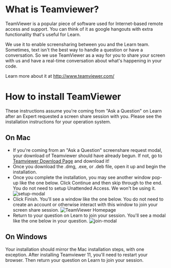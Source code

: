 # What is Teamviewer?

TeamViewer is a popular piece of software used for Internet-based remote access and support. You can think of it as google hangouts with extra functionality that's useful for Learn.

We use it to enable screensharing between you and the Learn team. Sometimes, text isn't the best way to handle a question or have a conversation. So we use TeamViewer as a way for you to share your screen with us and have a real-time conversation about what's happening in your code.

 Learn more about it at http://www.teamviewer.com/

# How to install TeamViewer

These instructions assume you're coming from "Ask a Question" on Learn after an Expert requested a screen share session with you. Please see the installation instructions for your operation system. 

## On Mac

- If you're coming from an "Ask a Question" screenshare request modal, your download of Teamviewer should have already begun. If not, go to [Teamviewer Download Page](http://www.teamviewer.com/download/) and download it!
- Once you download the .dmg, .exe, or .deb file, open it up and begin the installation.
- Once you complete the installation, you may see another window pop-up like the one below. Click Continue and then skip through to the end. You do not need to setup Unattended Access. We won't be using it.  
![setup-modal](https://cloud.githubusercontent.com/assets/1326555/16464635/186f682c-3e09-11e6-8419-58fefa96f2a1.png)
- Click Finish. You'll see a window like the one below. You do not need to create an account or otherwise interact with this window to join your screen share session. 
![TeamViewer Homepage](https://cloud.githubusercontent.com/assets/5470676/16694969/271fc2fa-450b-11e6-8079-79714ca52d4a.png)
- Return to your question on Learn to join your session. You'll see a modal like the one below in your question. 
![join-modal](https://cloud.githubusercontent.com/assets/1326555/16524637/d138bbd8-3f76-11e6-92fe-e9840fe5952a.png)

## On Windows
Your installation should mirror the Mac installation steps, with one exception. After installing Teamviewer 11, you'll need to restart your browser. Then return your question on Learn to join your session.  

